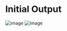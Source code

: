 # Initial Output 
![image](https://github.com/mahadinina/amazon-shop-simple/assets/116127793/04ce638f-dccb-4dcc-8e81-b79c044fa89c)
![image](https://github.com/mahadinina/amazon-shop-simple/assets/116127793/b7467953-7dc6-4bb1-aad5-40e9124f7dc0)



